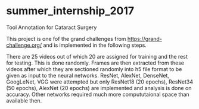 # summer_internship_2017
Tool Annotation for Cataract Surgery
  
This project is one fof the grand challenges from https://grand-challenge.org/ and is implemented in the following steps.

There are 25 videos out of which 20 are assigned for training and the rest for testing. This is done randomly.
Frames are then extracted from these videos after which they are sectioned randomly into h5 file format to be given as input to the neural networks.
ResNet, AlexNet, DenseNet, GoogLeNet, VGG were attempted but only ResNet18 (20 epochs), ResNet34 (50 epochs), AlexNet (20 epochs) are implemented and analysis is done on accuracy. Other networks required much more compututaional space than available then. 
    
